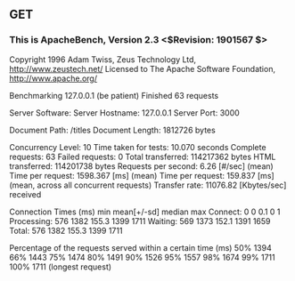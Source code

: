 ## GET

### This is ApacheBench, Version 2.3 <$Revision: 1901567 $>

Copyright 1996 Adam Twiss, Zeus Technology Ltd, http://www.zeustech.net/
Licensed to The Apache Software Foundation, http://www.apache.org/

Benchmarking 127.0.0.1 (be patient)
Finished 63 requests

Server Software:
Server Hostname: 127.0.0.1
Server Port: 3000

Document Path: /titles
Document Length: 1812726 bytes

Concurrency Level: 10
Time taken for tests: 10.070 seconds
Complete requests: 63
Failed requests: 0
Total transferred: 114217362 bytes
HTML transferred: 114201738 bytes
Requests per second: 6.26 [#/sec] (mean)
Time per request: 1598.367 [ms] (mean)
Time per request: 159.837 [ms] (mean, across all concurrent requests)
Transfer rate: 11076.82 [Kbytes/sec] received

Connection Times (ms)
min mean[+/-sd] median max
Connect: 0 0 0.1 0 1
Processing: 576 1382 155.3 1399 1711
Waiting: 569 1373 152.1 1391 1659
Total: 576 1382 155.3 1399 1711

Percentage of the requests served within a certain time (ms)
50% 1394
66% 1443
75% 1474
80% 1491
90% 1526
95% 1557
98% 1674
99% 1711
100% 1711 (longest request)

